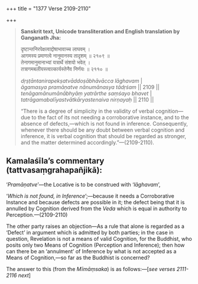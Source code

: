 +++
title = "1377 Verse 2109-2110"

+++
> **Sanskrit text, Unicode transliteration and English translation by Ganganath Jha:** 
>
> दृष्टान्तनिरपेक्षत्वाद्दोषाभावाच्च लाघवम् ।  
> आगमस्य प्रमाणत्वे नानुमानस्य तादृशम् ॥ २१०९ ॥  
> तेनागमानुमानाभ्यां यत्रार्थे संशयो भवेत् ।  
> तत्रागमबलीयस्त्वात्कार्यस्तेनैव निर्णयः ॥ २११० ॥ 
>
> *dṛṣṭāntanirapekṣatvāddoṣābhāvācca lāghavam* \|  
> *āgamasya pramāṇatve nānumānasya tādṛśam* \|\| 2109 \|\|  
> *tenāgamānumānābhyāṃ yatrārthe saṃśayo bhavet* \|  
> *tatrāgamabalīyastvātkāryastenaiva nirṇayaḥ* \|\| 2110 \|\| 
>
> “There is a degree of simplicity in the validity of verbal cognition—due to the fact of its not needing a corroborative instance, and to the absence of defects,—which is not found in inference. Consequently, whenever there should be any doubt between verbal cognition and inference, it is verbal cognition that should be regarded as stronger, and the matter determined accordingly.”—(2109-2110).



## Kamalaśīla’s commentary (tattvasaṃgrahapañjikā):

‘*Pramāṇatve*’—the Locative is to be construed with ‘*lāghavam*’,

‘*Which is not found, in Inference*’;—because it needs a Corroborative Instance and because defects are possible in it; the defect being that it is annulled by Cognition derived from the *Veda* which is equal in authority to Perception.—(2109-2110)

The other party raises an objection—As a rule that alone is regarded as a ‘Defect’ in argument which is admitted by both parties; in the case in question, Revelation is not a means of valid Cognition, for the Buddhist, who posits only two Means of Cognition (Perception and Inference); then how can there be an ‘annulment’ of Inference by what is not accepted as a Means of Cognition,—so far as the Buddhist is concerned?

The answer to this (from the *Mīmāṃsaka*) is as follows:—[*see verses 2111-2116 next*]


